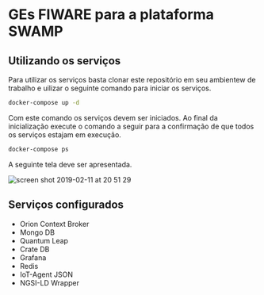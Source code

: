 # GEs FIWARE para a plataforma SWAMP

## Utilizando os serviços 

Para utilizar os serviços basta clonar este repositório em seu ambientew de trabalho e uilizar o seguinte comando para iniciar os serviços. 

```bash
docker-compose up -d
```
Com este comando os serviços devem ser iniciados. Ao final da inicialização execute o comando a seguir para a confirmação de que todos os serviços estajam em execução. 


```bash
docker-compose ps
```

A seguinte tela deve ser apresentada. 

![screen shot 2019-02-11 at 20 51 29](https://user-images.githubusercontent.com/9273551/52599240-3ba50a80-2e3f-11e9-85d7-e5583fea1bf2.png)


## Serviços configurados 

- Orion Context Broker 
- Mongo DB
- Quantum Leap
- Crate DB
- Grafana 
- Redis
- IoT-Agent JSON
- NGSI-LD Wrapper